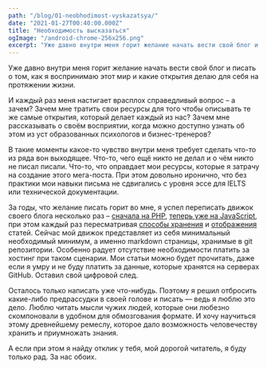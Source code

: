```yaml
---
path: "/blog/01-neobhodimost-vyskazatsya/"
date: "2021-01-27T00:40:00.000Z"
title: "Необходимость высказаться"
ogImage: "/android-chrome-256x256.png"
excerpt: "Уже давно внутри меня горит желание начать вести свой блог и писать о том, как я воспринимаю этот мир и какие открытия делаю для себя на протяжении своей жизни. И каждый раз меня настигает врасплох справедливый вопрос – а зачем?"
---
```


Уже давно внутри меня горит желание начать вести свой блог и писать о том, как я воспринимаю этот мир и какие открытия делаю для себя на протяжении жизни.

И каждый раз меня настигает врасплох справедливый вопрос – а зачем? Зачем мне тратить свои ресурсы для того чтобы описывать те же самые открытия, который делает каждый из нас? Зачем мне рассказывать о своём восприятии, когда можно доступно узнать об этом из уст образованных психологов и бизнес-тренеров?

В такие моменты какое-то чувство внутри меня требует сделать что-то из ряда вон выходящее. Что-то, чего ещё никто не делал и о чём никто не писал писали. Что-то, что оправдает мои ресурсы, которые я затрачу на создание этого мега-поста. При этом довольно иронично, что без практики мои навыки письма не сдвигались с уровня эссе для IELTS или технической документации.

За годы, что желание писать горит во мне, я успел переписать движок своего блога несколько раз – [сначала на PHP](https://github.com/naffiq/website), [теперь уже на JavaScript](https://github.com/naffiq/naffiq-com/), при этом каждый раз пересматривая [способы хранения](https://github.com/naffiq/api-naffiq-com) и [отображения](https://github.com/naffiq/naffiq-com/branches) статей. Сейчас мой движок представляет из себя минимальный необходимый минимум, а именно markdown страницы, хранимые в git репозитории. Особенно радует отсутствие необходимости платить за хостинг при таком сценарии. Мои статьи можно будет прочитать, даже если я умру и не буду платить за данные, которые хранятся на серверах GitHub. Оставил свой цифровой след.

Осталось только написать уже что-нибудь. Поэтому я решил отбросить какие-либо предрассудки в своей голове и писать — ведь я люблю это дело. Люблю читать мысли чужих людей, которые они любезно скомпоновали в удобном для обмозгования формате. И хочу научиться этому древнейшему ремеслу, которое дало возможность человечеству хранить и приумножать знания.

А если при этом я найду отклик у тебя, мой дорогой читатель, я буду только рад. За нас обоих.
